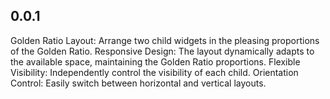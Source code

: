 ## 0.0.1

Golden Ratio Layout: Arrange two child widgets in the pleasing proportions of the Golden Ratio.
Responsive Design: The layout dynamically adapts to the available space, maintaining the Golden Ratio proportions.
Flexible Visibility: Independently control the visibility of each child.
Orientation Control: Easily switch between horizontal and vertical layouts.
